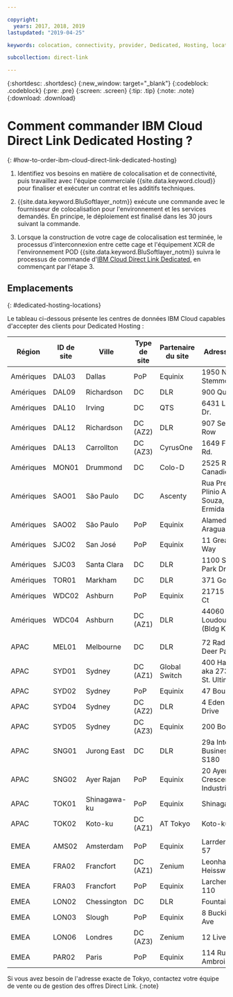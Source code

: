 ```yaml
---

copyright:
  years: 2017, 2018, 2019
lastupdated: "2019-04-25"

keywords: colocation, connectivity, provider, Dedicated, Hosting, locations, PoP, datacenter, data, center, contract, addendum

subcollection: direct-link

---
```


{:shortdesc: .shortdesc}
{:new_window: target="_blank"}
{:codeblock: .codeblock}
{:pre: .pre}
{:screen: .screen}
{:tip: .tip}
{:note: .note}
{:download: .download}

# Comment commander IBM Cloud Direct Link Dedicated Hosting ?
{: #how-to-order-ibm-cloud-direct-link-dedicated-hosting}

1. Identifiez vos besoins en matière de colocalisation et de connectivité, puis travaillez avec l'équipe commerciale {{site.data.keyword.cloud}} pour finaliser et exécuter un contrat et les additifs techniques.
2. {{site.data.keyword.BluSoftlayer_notm}} exécute une commande avec le fournisseur de colocalisation pour l'environnement et les services demandés. En principe, le déploiement est finalisé dans les 30 jours suivant la commande.

3. Lorsque la construction de votre cage de colocalisation est terminée, le processus d'interconnexion entre cette cage et l'équipement XCR de l'environnement POD {{site.data.keyword.BluSoftlayer_notm}} suivra le processus de commande d'[IBM Cloud Direct Link Dedicated](/docs/infrastructure/direct-link?topic=direct-link-how-to-order-ibm-cloud-direct-link-dedicated), en commençant par l'étape 3.

## Emplacements
{: #dedicated-hosting-locations}

Le tableau ci-dessous présente les centres de données IBM Cloud capables d'accepter des clients pour Dedicated Hosting :

| Région | ID de site | Ville | Type de site | Partenaire du site | Adresse du site |
|-------|-------|-------|-------|-------|-------|
| Amériques | DAL03 | Dallas |	PoP |	Equinix |	1950 N. Stemmons |
| Amériques | DAL09 | Richardson | DC | DLR | 900 Quality Way |
| Amériques | DAL10 | Irving | DC | QTS | 6431 Longhorn Dr. |
| Amériques | DAL12 | Richardson |	DC (AZ2) | DLR | 907 Security Row |
| Amériques | DAL13 | Carrollton | DC (AZ3) | CyrusOne | 1649 Frankford Rd. |
| Amériques | MON01 | Drummond  | DC | Colo-D  | 2525 Rue Canadien |
| Amériques | SAO01 | São Paulo | DC | Ascenty | Rua Presbitero Plinio Alves de Souza, 757 J. Ermida II, Jundial|
| Amériques | SAO02 | São Paulo | PoP | Equinix | Alameda Araguaia |
| Amériques | SJC02 | San José |	PoP |	Equinix |	11 Great Oaks Way |
| Amériques | SJC03 | Santa Clara | DC | DLR | 1100 Space Park Drive |
| Amériques | TOR01 | Markham | DC | DLR | 371 Gough Rd. |
| Amériques | WDC02 | Ashburn | PoP | Equinix | 21715 Filigree Ct |
| Amériques | WDC04 | Ashburn | DC (AZ1) | DLR | 44060 Digital Loudoun Plaza (Bldg K) |
|  |  |  |  |  |  |
| APAC | MEL01 |  Melbourne  |  DC |  DLR |  72 Radnor Drive, Deer Park |
| APAC |  SYD01 |  Sydney | DC (AZ1) | Global Switch  |  400 Harris Street aka 273 Pyrmont St. Ultimo |
| APAC |	SYD02 |	 Sydney |	PoP |	Equinix |	47 Bourke Rd |
| APAC |	SYD04 |	 Sydney |	DC (AZ2) |	DLR |	4 Eden Park Drive |
| APAC |	SYD05 |	 Sydney |	DC (AZ3) |	Equinix |	200 Bourke Rd |
| APAC |  SNG01 |  Jurong East |  DC | DLR |  29a International Business Park, S180 |
| APAC |  SNG02 |	Ayer Rajan	| PoP |	Equinix |	20 Ayer Rajan Crescent Industrial Park |
| APAC | TOK01 |	Shinagawa-ku | PoP | Equinix |	Shinagawa-ku |
| APAC | TOK02  |  Koto-ku | DC (AZ1) | AT Tokyo  |  Koto-ku |
|  |  |  |  |  |  |
| EMEA | AMS02 |	Amsterdam |	PoP |	Equinix |	Larrderhoogtweg 57 |
| EMEA | FRA02  | Francfort |  DC (AZ1) | Zenium   | Leonhard - Heisswolf Str. 4 |
| EMEA | FRA03 |	Francfort |	PoP |	Equinix |	Larchenstrasse 110 |
| EMEA | LON02  | Chessington | DC  | DLR  |  Fountain Court |
| EMEA | LON03 | Slough |	PoP |	Equinix |	8 Buckingham Ave |
| EMEA | LON06 | Londres |	DC (AZ3) |	Zenium |	12 Liverpool Rd |
| EMEA | PAR02 | Paris | PoP | Equinix |	114 Rue Ambroise Croizat |


Si vous avez besoin de l'adresse exacte de Tokyo, contactez votre équipe de vente ou de gestion des offres Direct Link.
{:note}
